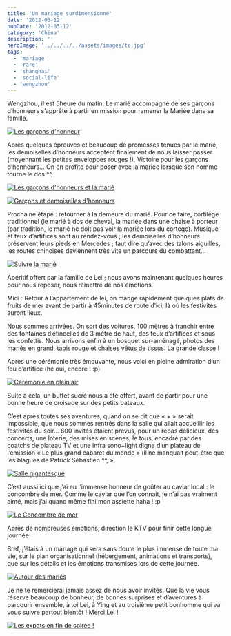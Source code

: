 ```yaml
---
title: 'Un mariage surdimensionné'
date: '2012-03-12'
pubDate: '2012-03-12'
category: 'China'
description: ''
heroImage: '../../../../assets/images/te.jpg'
tags:
  - 'mariage'
  - 'rare'
  - 'shanghai'
  - 'social-life'
  - 'wengzhou'
---
```


Wengzhou, il est 5heure du matin. Le marié accompagné de ses garçons d’honneurs s’apprête à partir en mission pour ramener la Mariée dans sa famille.

[![Les garçons d'honneur](http://malparty.fr/wp-content/uploads/2013/05/01.jpg)](http://malparty.fr/wp-content/uploads/2013/05/01.jpg)

Après quelques épreuves et beaucoup de promesses tenues par le marié, les demoiselles d’honneurs acceptent finalement de nous laisser passer (moyennant les petites enveloppes rouges !). Victoire pour les garçons d’honneurs… On en profite pour poser avec la mariée lorsque son homme tourne le dos ^^,.

[![Les garçons d'honneurs et la marié](http://malparty.fr/wp-content/uploads/2013/05/02.jpg)](http://malparty.fr/wp-content/uploads/2013/05/02.jpg)

[![Garçons et demoiselles d'honneurs](http://malparty.fr/wp-content/uploads/2013/05/03.jpg)](http://malparty.fr/wp-content/uploads/2013/05/03.jpg)

Prochaine étape : retourner à la demeure du marié. Pour ce faire, cortilège traditionnel (le marié à dos de cheval, la mariée dans une chaise à porteur (par tradition, le marié ne doit pas voir la mariée lors du cortège). Musique et feux d’artifices sont au rendez-vous ; les demoiselles d’honneurs préservent leurs pieds en Mercedes ; faut dire qu’avec des talons aiguilles, les routes chinoises deviennent très vite un parcours du combattant…

[![Suivre la marié](http://malparty.fr/wp-content/uploads/2013/05/04.jpg)](http://malparty.fr/wp-content/uploads/2013/05/04.jpg)

Apéritif offert par la famille de Lei ; nous avons maintenant quelques heures pour nous reposer, nous remettre de nos émotions.

Midi : Retour à l’appartement de lei, on mange rapidement quelques plats de fruits de mer avant de partir à 45minutes de route d’ici, là où les festivités auront lieux.

Nous sommes arrivées. On sort des voitures, 100 mètres à franchir entre des fontaines d’étincelles de 3 mètre de haut, des feux d’artifices et sous les confettis. Nous arrivons enfin à un bosquet sur-aménagé, photos des mariés en grand, tapis rouge et chaises vêtus de tissus. La grande classe !

Après une cérémonie très émouvante, nous voici en pleine admiration d’un feu d’artifice (hé oui, encore ! :p)

[![Cérémonie en plein air](http://malparty.fr/wp-content/uploads/2013/05/05.jpg)](http://malparty.fr/wp-content/uploads/2013/05/05.jpg)

Suite à cela, un buffet sucré nous a été offert, avant de partir pour une bonne heure de croisade sur des petits bateaux.

C’est après toutes ses aventures, quand on se dit que « + » serait impossible, que nous sommes rentrés dans la salle qui allait accueillir les festivités du soir… 600 invités étaient prévus, pour un repas délicieux, des concerts, une loterie, des mises en scènes, le tous, encadré par des coatchs de plateau TV et une infra sono+light digne d’un plateau de l’émission « Le plus grand cabaret du monde » (il ne manquait peut-être que les blagues de Patrick Sébastien ^^, ».

[![Salle gigantesque](http://malparty.fr/wp-content/uploads/2013/05/06.jpg)](http://malparty.fr/wp-content/uploads/2013/05/06.jpg)

C’est aussi ici que j’ai eu l’immense honneur de goûter au caviar local : le concombre de mer. Comme le caviar que l’on connait, je n’ai pas vraiment aimé, mais j’ai quand même fini mon assiette haha ! :p

[![Le Concombre de mer](http://malparty.fr/wp-content/uploads/2013/05/07.jpg)](http://malparty.fr/wp-content/uploads/2013/05/07.jpg)

Après de nombreuses émotions, direction le KTV pour finir cette longue journée.

Bref, j’étais à un mariage qui sera sans doute le plus immense de toute ma vie, sur le plan organisationnel (hébergement, animations et transports), que sur les détails et les émotions transmises lors de cette journée.

[![Autour des mariés](http://malparty.fr/wp-content/uploads/2013/05/08.jpg)](http://malparty.fr/wp-content/uploads/2013/05/08.jpg)

Je ne te remercierai jamais assez de nous avoir invités. Que la vie vous réserve beaucoup de bonheur, de bonnes surprises et d’aventures à parcourir ensemble, à toi Lei, à Ying et au troisième petit bonhomme qui va vous suivre partout bientôt ! Merci Lei !

[![Les expats en fin de soirée !](http://malparty.fr/wp-content/uploads/2013/05/09.jpg)](http://malparty.fr/wp-content/uploads/2013/05/09.jpg)
